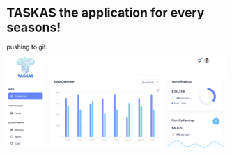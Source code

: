 # TASKAS the application for every seasons!
pushing to git.
<p align="center">
  <img src="src/static/images/screenshot.png" width="700" title="TASKAS">
 
</p>
